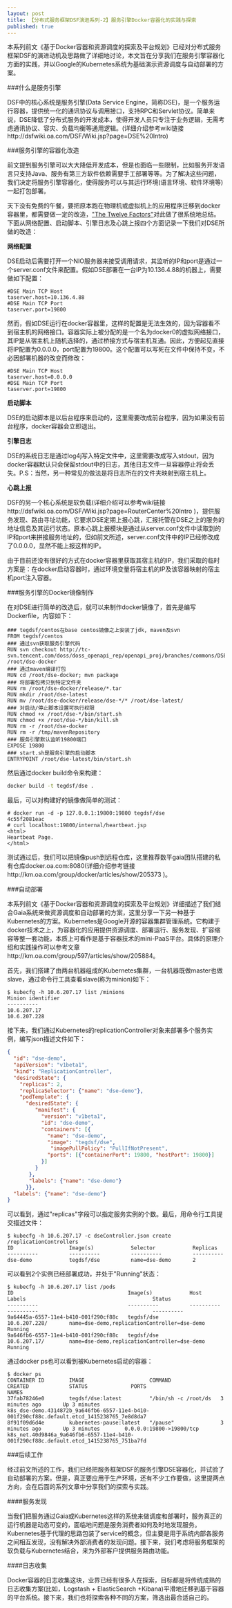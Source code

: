 ```yaml
---
layout: post
title: 【分布式服务框架DSF演进系列-2】服务引擎Docker容器化的实践与探索
published: true
---
```


本系列前文《基于Docker容器和资源调度的探索及平台规划》已经对分布式服务框架DSF的演进动机及思路做了详细地讨论，本文旨在分享我们在服务引擎容器化方面的实践，并以Google的Kubernetes系统为基础演示资源调度与自动部署的方案。

###什么是服务引擎

DSF中的核心系统是服务引擎(Data Service Engine，简称DSE)，是一个服务运行容器，提供统一化的通讯协议与调用接口，支持RPC和Servlet协议。简单来说，DSE降低了分布式服务的开发成本，使得开发人员只专注于业务逻辑，无需考虑通讯协议、容灾、负载均衡等通用逻辑。(详细介绍参考wiki链接http://dsfwiki.oa.com/DSF/Wiki.jsp?page=DSE%20Intro)

###服务引擎的容器化改造

前文提到服务引擎可以大大降低开发成本，但是也面临一些限制，比如服务开发语言只支持Java、服务有第三方软件依赖需要手工部署等等。为了解决这些问题，我们决定将服务引擎容器化，使得服务可以与其运行环境(语言环境、软件环境等)一起打包部署。

天下没有免费的午餐，要把原本跑在物理机或虚拟机上的应用程序迁移到docker容器里，都需要做一定的改造，["The Twelve Factors"](http://12factor.net/)对此做了很系统地总结。下面从网络配置、启动脚本、引擎日志及心跳上报四个方面记录一下我们对DSE所做的改造：

**网络配置**

DSE启动后需要打开一个NIO服务器来接受调用请求，其监听的IP和port是通过一个server.conf文件来配置。假如DSE部署在一台IP为10.136.4.88的机器上，需要做如下配置：

```
#DSE Main TCP Host
taserver.host=10.136.4.88
#DSE Main TCP Port
taserver.port=19800
```

然而，假如DSE运行在docker容器里，这样的配置是无法生效的，因为容器看不到宿主机的网络接口。容器实际上被分配的是一个名为docker0的虚拟网络接口，其IP是从宿主机上随机选择的，通过桥接方式与宿主机互通。因此，方便起见直接将IP配置为0.0.0.0，port配置为19800。这个配置可以写死在文件中保持不变，不必因部署机器的改变而修改：

```
#DSE Main TCP Host
taserver.host=0.0.0.0
#DSE Main TCP Port
taserver.port=19800
```

**启动脚本**

DSE的启动脚本是以后台程序来启动的，这里需要改成前台程序，因为如果没有前台程序，docker容器会立即退出。

**引擎日志**

DSE的系统日志是通过log4j写入特定文件中，这里需要改成写入stdout，因为docker容器默认只会保留stdout中的日志，其他日志文件一旦容器停止将会丢失。P.S：当然，另一种常见的做法是将日志所在的文件夹映射到宿主机上。

**心跳上报**

DSF的另一个核心系统是软负载(详细介绍可以参考wiki链接http://dsfwiki.oa.com/DSF/Wiki.jsp?page=RouterCenter%20Intro )，提供服务发现、路由寻址功能，它要求DSE定期上报心跳，汇报托管在DSE之上的服务的地址信息及其运行状态。原本心跳上报模块是通过从server.conf文件中读取到的IP和port来拼接服务地址的，但如前文所述，server.conf文件中的IP已经修改成了0.0.0.0，显然不能上报这样的IP。

由于目前还没有很好的方式在docker容器里获取其宿主机的IP，我们采取的临时方案是：在docker启动容器时，通过环境变量将宿主机的IP及该容器映射的宿主机port注入容器。

###服务引擎的Docker镜像制作

在对DSE进行简单的改造后，就可以来制作docker镜像了，首先是编写Dockerfile，内容如下：

```text
### tegdsf/centos在base centos镜像之上安装了jdk, maven及svn
FROM tegdsf/centos
### 通过svn获取服务引擎代码
RUN svn checkout http://tc-svn.tencent.com/doss/doss_openapi_rep/openapi_proj/branches/commons/DSE/docker_1.0 /root/dse-docker
### 通过maven编译打包
RUN cd /root/dse-docker; mvn package
### 将部署包拷贝到特定文件夹
RUN rm /root/dse-docker/release/*.tar
RUN mkdir /root/dse-latest
RUN mv /root/dse-docker/release/dse-*/* /root/dse-latest/
### 对启动/停止脚本设置可执行权限
RUN chmod +x /root/dse-*/bin/start.sh
RUN chmod +x /root/dse-*/bin/kill.sh
RUN rm -r /root/dse-docker
RUN rm -r /tmp/mavenRepository
### 服务引擎默认监听19800端口
EXPOSE 19800
### start.sh是服务引擎的启动脚本
ENTRYPOINT /root/dse-latest/bin/start.sh
```

然后通过docker build命令来构建：
```bash
docker build -t tegdsf/dse .
```

最后，可以对构建好的镜像做简单的测试：
```
# docker run -d -p 127.0.0.1:19800:19800 tegdsf/dse
4c55f2081eac
# curl localhost:19800/internal/heartbeat.jsp
<html>
Heartbeat Page.
</html>
```

测试通过后，我们可以把镜像push到远程仓库，这里推荐数平gaia团队搭建的私有仓库docker.oa.com:8080(详细介绍参考链接http://km.oa.com/group/docker/articles/show/205373 )。

###自动部署

本系列前文《基于Docker容器和资源调度的探索及平台规划》详细描述了我们结合Gaia系统来做资源调度和自动部署的方案，这里分享一下另一种基于Kubernetes的方案。Kubernetes是Google开源的容器集群管理系统。它构建于docker技术之上，为容器化的应用提供资源调度、部署运行、服务发现、扩容缩容等整一套功能，本质上可看作是基于容器技术的mini-PaaS平台。具体的原理介绍和实践操作可以参考文章http://km.oa.com/group/597/articles/show/205884。

首先，我们搭建了由两台机器组成的Kubernetes集群，一台机器既做master也做slave，通过命令行工具查看slave(称为minion)如下：

```
$ kubecfg -h 10.6.207.17 list /minions
Minion identifier
----------
10.6.207.17
10.6.207.228
```

接下来，我们通过Kubernetes的replicationController对象来部署多个服务实例，编写json描述文件如下：

```json
{
  "id": "dse-demo",
  "apiVersion": "v1beta1",
  "kind": "ReplicationController",
  "desiredState": {
    "replicas": 2,
    "replicaSelector": {"name": "dse-demo"},
    "podTemplate": {
      "desiredState": {
         "manifest": {
           "version": "v1beta1",
           "id": "dse-demo",
           "containers": [{
             "name": "dse-demo",
             "image": "tegdsf/dse",
              "imagePullPolicy": "PullIfNotPresent",
             "ports": [{"containerPort": 19800, "hostPort": 19800}]
           }]
         }
       },
       "labels": {"name": "dse-demo"}
      }},
  "labels": {"name": "dse-demo"}
}
```

可以看到，通过"replicas"字段可以指定服务实例的个数。最后，用命令行工具提交描述文件：

```
$ kubecfg -h 10.6.207.17 -c dseController.json create /replicationControllers
ID                  Image(s)            Selector            Replicas
----------          ----------          ----------          ----------
dse-demo            tegdsf/dse          name=dse-demo       2
```

可以看到2个实例已经部署成功，并处于"Running"状态：

```
$ kubecfg -h 10.6.207.17 list /pods
ID                                     Image(s)            Host                Labels                                         Status
----------                             ----------          ----------          ----------                                     ----------
9a64445a-6557-11e4-b410-001f290cf88c   tegdsf/dse          10.6.207.228/       name=dse-demo,replicationController=dse-demo   Running
9a646fb6-6557-11e4-b410-001f290cf88c   tegdsf/dse          10.6.207.17/        name=dse-demo,replicationController=dse-demo   Running
```

通过docker ps也可以看到被Kubernetes启动的容器：
```
$ docker ps
CONTAINER ID        IMAGE                     COMMAND                CREATED             STATUS              PORTS                      NAMES
37fab78246e0        tegdsf/dse:latest         "/bin/sh -c /root/ds   3 minutes ago       Up 3 minutes                                   k8s_dse-demo.4314872b_9a646fb6-6557-11e4-b410-001f290cf88c.default.etcd_1415238765_7e8d8da7   
8f91f09d6d4e        kubernetes-pause:latest   "/pause"               3 minutes ago       Up 3 minutes        0.0.0.0:19800->19800/tcp   k8s_net.40d9846a_9a646fb6-6557-11e4-b410-001f290cf88c.default.etcd_1415238765_751ba7fd       
```

###后续工作

经过前文所述的工作，我们已经把服务框架DSF的服务引擎DSE容器化，并试验了自动部署的方案。但是，真正要应用于生产环境，还有不少工作要做，这里提两点方向，会在后面的系列文章中分享我们的探索与实践。

####服务发现

当我们把服务通过Gaia或Kubernetes这样的系统来做调度和部署时，服务真正的运行机器是动态可变的，面临地问题是服务消费者如何及时地发现服务。Kubernetes基于代理的思路包装了service的概念，但主要是用于系统内部各服务之间相互发现，没有解决外部消费者的发现问题。接下来，我们考虑将服务框架的软负载与Kubernetes结合，来为外部客户提供服务路由功能。

####日志收集

Docker容器的日志收集这块，业界已经有很多人在探索，目标都是将传统成熟的日志收集方案(比如，Logstash + ElasticSearch +Kibana)平滑地迁移到基于容器的平台系统。接下来，我们也将探索各种不同的方案，筛选出最合适自己的。
